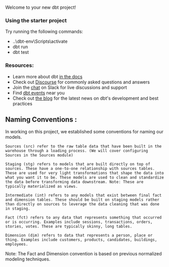 Welcome to your new dbt project!

### Using the starter project

Try running the following commands:
- ..\dbt-env\Scripts\activate
- dbt run
- dbt test


### Resources:
- Learn more about dbt [in the docs](https://docs.getdbt.com/docs/introduction)
- Check out [Discourse](https://discourse.getdbt.com/) for commonly asked questions and answers
- Join the [chat](https://community.getdbt.com/) on Slack for live discussions and support
- Find [dbt events](https://events.getdbt.com) near you
- Check out [the blog](https://blog.getdbt.com/) for the latest news on dbt's development and best practices


## Naming Conventions :
In working on this project, we established some conventions for naming our models.

    Sources (src) refer to the raw table data that have been built in the warehouse through a loading process. (We will cover configuring Sources in the Sources module)

    Staging (stg) refers to models that are built directly on top of sources. These have a one-to-one relationship with sources tables. These are used for very light transformations that shape the data into what you want it to be. These models are used to clean and standardize the data before transforming data downstream. Note: These are typically materialized as views.

    Intermediate (int) refers to any models that exist between final fact and dimension tables. These should be built on staging models rather than directly on sources to leverage the data cleaning that was done in staging.

    Fact (fct) refers to any data that represents something that occurred or is occurring. Examples include sessions, transactions, orders, stories, votes. These are typically skinny, long tables.

    Dimension (dim) refers to data that represents a person, place or thing. Examples include customers, products, candidates, buildings, employees.

Note: The Fact and Dimension convention is based on previous normalized modeling techniques.